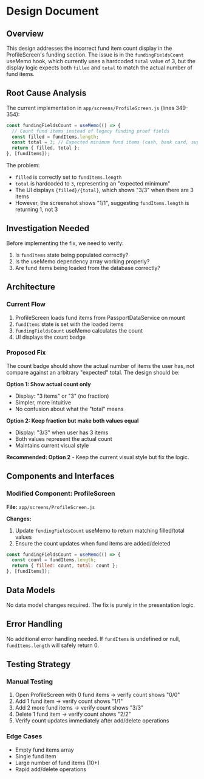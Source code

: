 # Design Document

## Overview

This design addresses the incorrect fund item count display in the ProfileScreen's funding section. The issue is in the `fundingFieldsCount` useMemo hook, which currently uses a hardcoded `total` value of 3, but the display logic expects both `filled` and `total` to match the actual number of fund items.

## Root Cause Analysis

The current implementation in `app/screens/ProfileScreen.js` (lines 349-354):

```javascript
const fundingFieldsCount = useMemo(() => {
  // Count fund items instead of legacy funding proof fields
  const filled = fundItems.length;
  const total = 3; // Expected minimum fund items (cash, bank card, supporting doc)
  return { filled, total };
}, [fundItems]);
```

The problem:
- `filled` is correctly set to `fundItems.length`
- `total` is hardcoded to `3`, representing an "expected minimum"
- The UI displays `{filled}/{total}`, which shows "3/3" when there are 3 items
- However, the screenshot shows "1/1", suggesting `fundItems.length` is returning 1, not 3

## Investigation Needed

Before implementing the fix, we need to verify:
1. Is `fundItems` state being populated correctly?
2. Is the useMemo dependency array working properly?
3. Are fund items being loaded from the database correctly?

## Architecture

### Current Flow
1. ProfileScreen loads fund items from PassportDataService on mount
2. `fundItems` state is set with the loaded items
3. `fundingFieldsCount` useMemo calculates the count
4. UI displays the count badge

### Proposed Fix

The count badge should show the actual number of items the user has, not compare against an arbitrary "expected" total. The design should be:

**Option 1: Show actual count only**
- Display: "3 items" or "3" (no fraction)
- Simpler, more intuitive
- No confusion about what the "total" means

**Option 2: Keep fraction but make both values equal**
- Display: "3/3" when user has 3 items
- Both values represent the actual count
- Maintains current visual style

**Recommended: Option 2** - Keep the current visual style but fix the logic.

## Components and Interfaces

### Modified Component: ProfileScreen

**File:** `app/screens/ProfileScreen.js`

**Changes:**
1. Update `fundingFieldsCount` useMemo to return matching filled/total values
2. Ensure the count updates when fund items are added/deleted

```javascript
const fundingFieldsCount = useMemo(() => {
  const count = fundItems.length;
  return { filled: count, total: count };
}, [fundItems]);
```

## Data Models

No data model changes required. The fix is purely in the presentation logic.

## Error Handling

No additional error handling needed. If `fundItems` is undefined or null, `fundItems.length` will safely return 0.

## Testing Strategy

### Manual Testing
1. Open ProfileScreen with 0 fund items → verify count shows "0/0"
2. Add 1 fund item → verify count shows "1/1"
3. Add 2 more fund items → verify count shows "3/3"
4. Delete 1 fund item → verify count shows "2/2"
5. Verify count updates immediately after add/delete operations

### Edge Cases
- Empty fund items array
- Single fund item
- Large number of fund items (10+)
- Rapid add/delete operations
